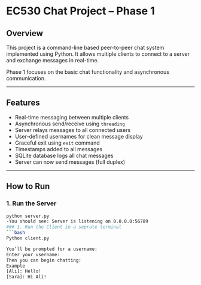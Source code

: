 # EC530 Chat Project – Phase 1

## Overview
This project is a command-line based peer-to-peer chat system implemented using Python. It allows multiple clients to connect to a server and exchange messages in real-time.

Phase 1 focuses on the basic chat functionality and asynchronous communication.

---

## Features
- Real-time messaging between multiple clients
- Asynchronous send/receive using `threading`
- Server relays messages to all connected users
- User-defined usernames for clean message display
- Graceful exit using `exit` command
- Timestamps added to all messages
- SQLite database logs all chat messages
- Server can now send messages (full duplex)

---

## How to Run

### 1. Run the Server
```bash
python server.py
-You should see: Server is listening on 0.0.0.0:56789
### 1. Run the Client in a seprate terminal
```bash
Python client.py

You’ll be prompted for a username:
Enter your username:
Then you can begin chatting:
Example
[Ali]: Hello!
[Sara]: Hi Ali!



